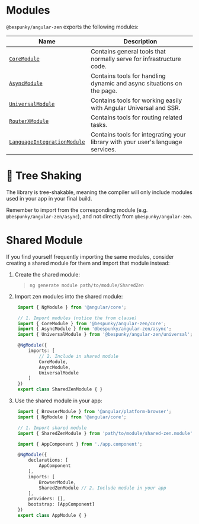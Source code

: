# Modules
`@bespunky/angular-zen` exports the following modules:

| Name | Description |
| ---  | ---         |
| [`CoreModule`](Modules/CoreModule) | Contains general tools that normally serve for infrastructure code. |
| [`AsyncModule`](Modules/AsyncModule) | Contains tools for handling dynamic and async situations on the page.    |
| [`UniversalModule`](Modules/UniversalModule) | Contains tools for working easily with Angular Universal and SSR. |
| [`RouterXModule`](/RouterXModule) | Contains tools for routing related tasks. |
| [`LanguageIntegrationModule`](Modules/LanguageIntegrationModule) | Contains tools for integrating your library with your user's language services. |

# 🌳 Tree Shaking
The library is tree-shakable, meaning the compiler will only include modules used in your app in your final build.

Remember to import from the corresponding module (e.g. `@bespunky/angular-zen/async`), and not directly from `@bespunky/angular-zen`.

# Shared Module
If you find yourself frequently importing the same modules, consider creating a shared module for them and import that module instead:

1. Create the shared module:
    >  `ng generate module path/to/module/SharedZen`

2. Import zen modules into the shared module:
   ```typescript
    import { NgModule } from '@angular/core';

    // 1. Import modules (notice the from clause)
    import { CoreModule } from '@bespunky/angular-zen/core';
    import { AsyncModule } from '@bespunky/angular-zen/async';
    import { UniversalModule } from '@bespunky/angular-zen/universal';

    @NgModule({
        imports: [
            // 2. Include in shared module
            CoreModule,
            AsyncModule,
            UniversalModule
        ]
    })
    export class SharedZenModule { } 
   ```

3. Use the shared module in your app:
   ```typescript
    import { BrowserModule } from '@angular/platform-browser';
    import { NgModule } from '@angular/core';

    // 1. Import shared module
    import { SharedZenModule } from 'path/to/module/shared-zen.module';

    import { AppComponent } from './app.component';

    @NgModule({
        declarations: [
            AppComponent
        ],
        imports: [
            BrowserModule,
            SharedZenModule // 2. Include module in your app
        ],
        providers: [], 
        bootstrap: [AppComponent]
    })
    export class AppModule { }
   ```